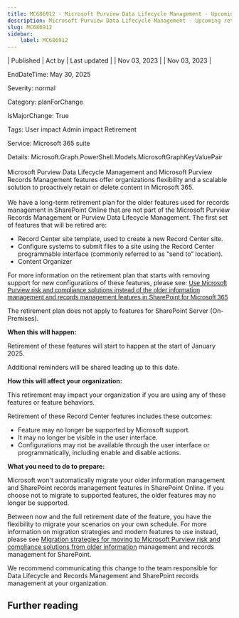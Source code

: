 ```yaml
---
title: MC686912 - Microsoft Purview Data Lifecycle Management - Upcoming retirement of SharePoint Online Record Center site features
description: Microsoft Purview Data Lifecycle Management - Upcoming retirement of SharePoint Online Record Center site features
slug: MC686912
sidebar:
    label: MC686912
---
```


| Published | Act by | Last updated |
| Nov 03, 2023 |  | Nov 03, 2023 |

EndDateTime: May 30, 2025

Severity: normal

Category: planForChange

IsMajorChange: True

Tags: User impact Admin impact Retirement

Service: Microsoft 365 suite

Details: Microsoft.Graph.PowerShell.Models.MicrosoftGraphKeyValuePair

<p style="font-size: larger;"><span style="font-size: 14px;">Microsoft Purview Data Lifecycle Management and Microsoft Purview Records Management features offer organizations flexibility and a scalable solution to proactively retain or delete content in Microsoft 365.</span><br></p><p>We have a long-term retirement plan for the older features used for records management in SharePoint Online that are not part of the Microsoft Purview Records Management or Purview Data Lifecycle Management. The first set of features that will be retired are:
</p><ul><li>Record Center site template, used to create a new Record Center site.
</li><li>Configure systems to   submit files to a site using the Record Center programmable interface   (commonly referred to as “send to” location).
</li><li>Content Organizer
</li></ul><p>For more information on the retirement plan that starts with removing support for new configurations of these features,    please see:&nbsp;<a href="https://learn.microsoft.com/sharepoint/use-microsoft-purview-risk-and-compliance-solutions" target="_blank" style="background-color: rgb(255, 255, 255); font-family: sans-serif; font-weight: 400;">Use Microsoft Purview risk and compliance solutions instead of the older information management and records management features in SharePoint for Microsoft 365</a></p><p>   
</p><p>The retirement plan does not apply to features for SharePoint Server (On-Premises).
</p><p><b>When this will happen:</b><br></p>

<p>Retirement of these features will start to happen at the start of January 2025. 
</p><p>Additional reminders   will be shared leading up to this date.
</p><p><b>How this will affect your organization:</b><br></p>

<p>This retirement may impact your organization if you are using any of these features or feature behaviors. 
</p><p>Retirement of these Record Center features includes these outcomes:  
</p><ul><li>Feature may no longer be supported by Microsoft support.
</li><li>It may no longer be visible in the user interface.
</li><li>Configurations may not be available through the user interface or programmatically, including enable and disable actions.</li></ul>
<p><b>What you need to do to prepare:</b><br></p>
<p>Microsoft won't automatically migrate your older information management and SharePoint records management features in SharePoint Online. If you choose not to migrate to supported features, the older features may no longer be supported.</p><p>Between now and the full retirement date of the feature, you have the flexibility to migrate your scenarios on your own schedule. For more information on migration strategies and modern features to use instead, please see <a href="https://learn.microsoft.com/SharePoint/migration-strategies" target="_blank">Migration strategies for moving to Microsoft Purview risk and compliance solutions from older information</a> management and records management for SharePoint.</p><p> 
</p><p>We recommend communicating this change to the team responsible for Data Lifecycle and Records Management and SharePoint records management at your organization.</p>

## Further reading

